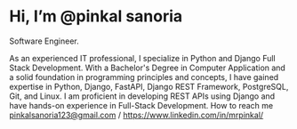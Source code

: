 
# Hi, I’m @pinkal sanoria
Software Engineer.

As an experienced IT professional, I specialize in Python and Django Full Stack Development. With a Bachelor's Degree in Computer Application and a solid foundation in programming principles and concepts, I have gained expertise in Python, Django, FastAPI, Django REST Framework, PostgreSQL, Git, and Linux.
I am proficient in developing REST APIs using Django and have hands-on experience in Full-Stack Development.
How to reach me pinkalsanoria123@gmail.com / https://www.linkedin.com/in/mrpinkal/
